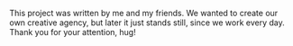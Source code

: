 This project was written by me and my friends. We wanted to create our own creative agency, but later it just stands still, since we work every day. Thank you for your attention, hug!
